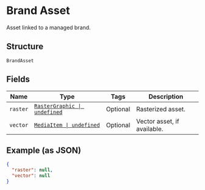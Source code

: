 
# Brand Asset

Asset linked to a managed brand.

## Structure

`BrandAsset`

## Fields

| Name | Type | Tags | Description |
|  --- | --- | --- | --- |
| `raster` | [`RasterGraphic \| undefined`](/doc/models/raster-graphic.md) | Optional | Rasterized asset. |
| `vector` | [`MediaItem \| undefined`](/doc/models/media-item.md) | Optional | Vector asset, if available. |

## Example (as JSON)

```json
{
  "raster": null,
  "vector": null
}
```

